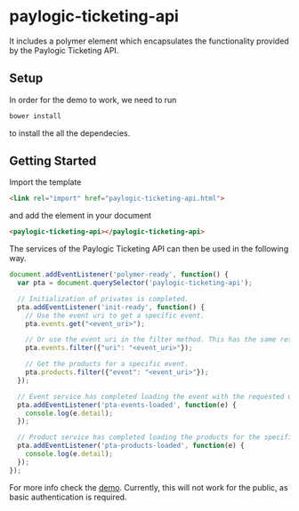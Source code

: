 paylogic-ticketing-api
================

It includes a polymer element which encapsulates the functionality provided by the Paylogic Ticketing API.

## Setup

In order for the demo to work, we need to run

```bash
bower install
```

to install the all the dependecies.

## Getting Started

Import the template

```html
<link rel="import" href="paylogic-ticketing-api.html">
```

and add the element in your document

```html
<paylogic-ticketing-api></paylogic-ticketing-api>
```

The services of the Paylogic Ticketing API can then be used in the following way.

```javascript
document.addEventListener('polymer-ready', function() {
  var pta = document.querySelector('paylogic-ticketing-api');

  // Initialization of privates is completed.
  pta.addEventListener('init-ready', function() {
    // Use the event uri to get a specific event.
    pta.events.get("<event_uri>");

    // Or use the event uri in the filter method. This has the same result as the previous example.
    pta.events.filter({"uri": "<event_uri>"});

    // Get the products for a specific event.
    pta.products.filter({"event": "<event_uri>"});
  });

  // Event service has completed loading the event with the requested uid.
  pta.addEventListener('pta-events-loaded', function(e) {
    console.log(e.detail);
  });

  // Product service has completed loading the products for the specified event.
  pta.addEventListener('pta-products-loaded', function(e) {
    console.log(e.detail);
  });
});
```

For more info check the [demo](https://github.com/spirosikmd/paylogic-ticketing-api/blob/master/demo.html). Currently,
this will not work for the public, as basic authentication is required.
